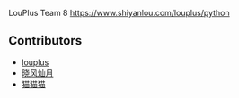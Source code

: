 LouPlus Team 8 https://www.shiyanlou.com/louplus/python

## Contributors

* [louplus](https://github.com/louplus)
* [晓风灿月](https://github.com/chencancool)
* [猫猫猫](https://github.com/44cat)
